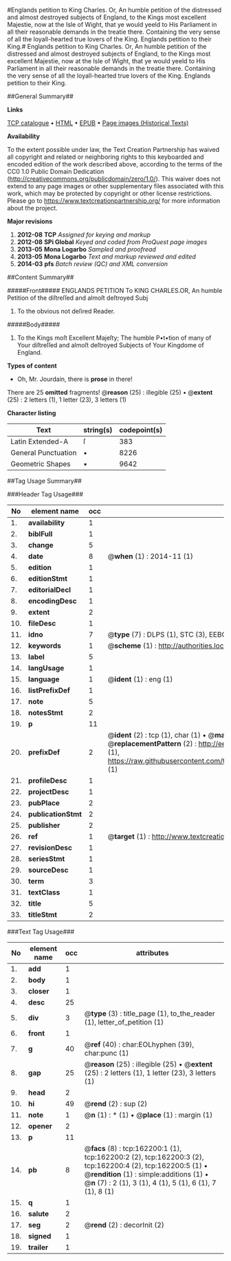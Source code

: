 #Englands petition to King Charles. Or, An humble petition of the distressed and almost destroyed subjects of England, to the Kings most excellent Majestie, now at the Isle of Wight, that ye would yeeld to His Parliament in all their reasonable demands in the treatie there. Containing the very sense of all the loyall-hearted true lovers of the King. Englands petition to their King.#
Englands petition to King Charles. Or, An humble petition of the distressed and almost destroyed subjects of England, to the Kings most excellent Majestie, now at the Isle of Wight, that ye would yeeld to His Parliament in all their reasonable demands in the treatie there. Containing the very sense of all the loyall-hearted true lovers of the King.
Englands petition to their King.

##General Summary##

**Links**

[TCP catalogue](http://www.ota.ox.ac.uk/tcp/)  • 
[HTML](http://tei.it.ox.ac.uk/tcp/Texts-HTML/free/A83/A83984.html)  • 
[EPUB](http://tei.it.ox.ac.uk/tcp/Texts-EPUB/free/A83/A83984.epub) • 
[Page images (Historical Texts)](https://historicaltexts.jisc.ac.uk/eebo-99864515e)

**Availability**

To the extent possible under law, the Text Creation Partnership has waived all copyright and related or neighboring rights to this keyboarded and encoded edition of the work described above, according to the terms of the CC0 1.0 Public Domain Dedication (http://creativecommons.org/publicdomain/zero/1.0/). This waiver does not extend to any page images or other supplementary files associated with this work, which may be protected by copyright or other license restrictions. Please go to https://www.textcreationpartnership.org/ for more information about the project.

**Major revisions**

1. __2012-08__ __TCP__ *Assigned for keying and markup*
1. __2012-08__ __SPi Global__ *Keyed and coded from ProQuest page images*
1. __2013-05__ __Mona Logarbo__ *Sampled and proofread*
1. __2013-05__ __Mona Logarbo__ *Text and markup reviewed and edited*
1. __2014-03__ __pfs__ *Batch review (QC) and XML conversion*

##Content Summary##

#####Front#####
ENGLANDS PETITION To KING CHARLES.OR, An humble Petition of the diſtreſſed and almoſt deſtroyed Subj
1. To the obvious not deſired Reader.

#####Body#####

1. To the Kings moſt Excellent Majeſty; The humble P•t•tion of many of Your diſtreſſed and almoſt deſtroyed Subjects of Your Kingdome of England.

**Types of content**

  * Oh, Mr. Jourdain, there is **prose** in there!

There are 25 **omitted** fragments! 
 @__reason__ (25) : illegible (25)  •  @__extent__ (25) : 2 letters (1), 1 letter (23), 3 letters (1)

**Character listing**


|Text|string(s)|codepoint(s)|
|---|---|---|
|Latin Extended-A|ſ|383|
|General Punctuation|•|8226|
|Geometric Shapes|▪|9642|

##Tag Usage Summary##

###Header Tag Usage###

|No|element name|occ|attributes|
|---|---|---|---|
|1.|__availability__|1||
|2.|__biblFull__|1||
|3.|__change__|5||
|4.|__date__|8| @__when__ (1) : 2014-11 (1)|
|5.|__edition__|1||
|6.|__editionStmt__|1||
|7.|__editorialDecl__|1||
|8.|__encodingDesc__|1||
|9.|__extent__|2||
|10.|__fileDesc__|1||
|11.|__idno__|7| @__type__ (7) : DLPS (1), STC (3), EEBO-CITATION (1), PROQUEST (1), VID (1)|
|12.|__keywords__|1| @__scheme__ (1) : http://authorities.loc.gov/ (1)|
|13.|__label__|5||
|14.|__langUsage__|1||
|15.|__language__|1| @__ident__ (1) : eng (1)|
|16.|__listPrefixDef__|1||
|17.|__note__|5||
|18.|__notesStmt__|2||
|19.|__p__|11||
|20.|__prefixDef__|2| @__ident__ (2) : tcp (1), char (1)  •  @__matchPattern__ (2) : ([0-9\-]+):([0-9IVX]+) (1), (.+) (1)  •  @__replacementPattern__ (2) : http://eebo.chadwyck.com/downloadtiff?vid=$1&page=$2 (1), https://raw.githubusercontent.com/textcreationpartnership/Texts/master/tcpchars.xml#$1 (1)|
|21.|__profileDesc__|1||
|22.|__projectDesc__|1||
|23.|__pubPlace__|2||
|24.|__publicationStmt__|2||
|25.|__publisher__|2||
|26.|__ref__|1| @__target__ (1) : http://www.textcreationpartnership.org/docs/. (1)|
|27.|__revisionDesc__|1||
|28.|__seriesStmt__|1||
|29.|__sourceDesc__|1||
|30.|__term__|3||
|31.|__textClass__|1||
|32.|__title__|5||
|33.|__titleStmt__|2||


###Text Tag Usage###

|No|element name|occ|attributes|
|---|---|---|---|
|1.|__add__|1||
|2.|__body__|1||
|3.|__closer__|1||
|4.|__desc__|25||
|5.|__div__|3| @__type__ (3) : title_page (1), to_the_reader (1), letter_of_petition (1)|
|6.|__front__|1||
|7.|__g__|40| @__ref__ (40) : char:EOLhyphen (39), char:punc (1)|
|8.|__gap__|25| @__reason__ (25) : illegible (25)  •  @__extent__ (25) : 2 letters (1), 1 letter (23), 3 letters (1)|
|9.|__head__|2||
|10.|__hi__|49| @__rend__ (2) : sup (2)|
|11.|__note__|1| @__n__ (1) : * (1)  •  @__place__ (1) : margin (1)|
|12.|__opener__|2||
|13.|__p__|11||
|14.|__pb__|8| @__facs__ (8) : tcp:162200:1 (1), tcp:162200:2 (2), tcp:162200:3 (2), tcp:162200:4 (2), tcp:162200:5 (1)  •  @__rendition__ (1) : simple:additions (1)  •  @__n__ (7) : 2 (1), 3 (1), 4 (1), 5 (1), 6 (1), 7 (1), 8 (1)|
|15.|__q__|1||
|16.|__salute__|2||
|17.|__seg__|2| @__rend__ (2) : decorInit (2)|
|18.|__signed__|1||
|19.|__trailer__|1||
